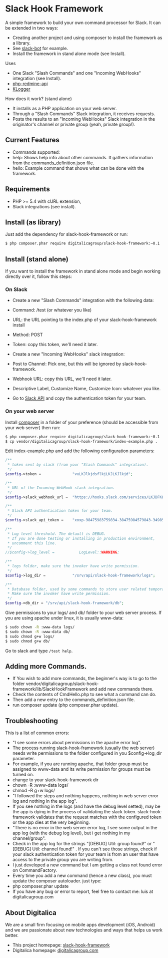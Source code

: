 # Slack Hook Framework

A simple framework to build your own command processor for Slack.
It can be extended in two ways:
* Creating another project and using composer to install the framework as a library.
 * See [slack-bot](https://github.com/digitalicagroup/slack-bot) for example.
* Install the framework in stand alone mode (see Install).

Uses
* One Slack "Slash Commands" and one "Incoming WebHooks" integration (see Install).
* [php-redmine-api](https://github.com/kbsali/php-redmine-api)
* [KLogger](https://github.com/katzgrau/KLogger)

How does it work? (stand alone)
* It installs as a PHP application on your web server.
* Through a "Slash Commands" Slack integration, it receives requests.
* Posts the results to an "Incoming WebHooks" Slack integration in the originator's channel or private group (yeah, private group!).

## Current Features
* Commands supported:
 * help: Shows help info about other commands. It gathers information from the commands_definition.json file.
 * hello: Example command that shows what can be done with the framework.
 
## Requirements

* PHP >= 5.4 with cURL extension,
* Slack integrations (see install).

## Install (as library)
Just add the dependency for slack-hook-framework or run:
```bash
$ php composer.phar require digitalicagroup/slack-hook-framework:~0.1
```

## Install (stand alone)
If you want to install the framework in stand alone mode and begin working directly over it, follow this steps:

### On Slack

* Create a new "Slash Commands" integration with the following data:
 * Command: /test (or whatever you like)
 * URL: the URL pointing to the index.php of your slack-hook-framework install
 * Method: POST
 * Token: copy this token, we'll need it later.

* Create a new "Incoming WebHooks" slack integration:
 * Post to Channel: Pick one, but this will be ignored by slack-hook-framework.
 * Webhook URL: copy this URL, we'll need it later.
 * Descriptive Label, Customize Name, Customize Icon: whatever you like.

* Go to [Slack API](https://api.slack.com/) and copy the authentication token for your team.

### On your web server

Install [composer](http://getcomposer.org/download/) in a folder of your preference (should be accessible from your web server) then run:
```bash
$ php composer.phar require digitalicagroup/slack-hook-framework:~0.1
$ cp vendor/digitalicagroup/slack-hook-framework/index-example.php .
```

Edit index-example.php and add the following configuration parameters:
```php
/**
 * token sent by slack (from your "Slash Commands" integration).
 */
$config->token =              "vuLKJlkjdsflkjLKJLKJlkjd";

/**
 * URL of the Incoming WebHook slack integration.
 */ 
$config->slack_webhook_url =  "https://hooks.slack.com/services/LKJDFKLJFD/DFDFSFDDSFDS/sdlfkjdlkfjLKJLKJKLJO";

/**
 * Slack API authentication token for your team.
 */
$config->slack_api_token =    "xoxp-98475983759834-38475984579843-34985793845";

/**
 * Log level threshold. The default is DEBUG.
 * If you are done testing or installing in production environment,
 * uncomment this line.
 */
//$config->log_level =           LogLevel::WARNING;

/**
 * logs folder, make sure the invoker have write permission.
 */
$config->log_dir =            "/srv/api/slack-hook-framework/logs";

/**
 * Database folder, used by some commands to store user related temporal information.
 * Make sure the invoker have write permission.
 */
$config->db_dir = "/srv/api/slack-hook-framework/db";
```

Give permissions to your logs/ and db/ folder to your web server process. If you are using apache under linux, it is usually www-data:
```bash
$ sudo chown -R :www-data logs/
$ sudo chown -R :www-data db/
$ sudo chmod g+w logs/
$ sudo chmod g+w db/
```

Go to slack and type `/test help`.

## Adding more Commands.

* If You wish to add more commands, the beginner's way is to go to the folder vendor/digitalicagroup/slack-hook-framework/lib/SlackHookFramework and add new commands there.
* Check the contents of CmdHello.php to see what a command can do.
* Then add a new entry to the commands_definition.json file.
* run composer update (php composer.phar update).

## Troubleshooting

This is a list of common errors:
* "I see some errors about permissions in the apache error log".
 * The process running slack-hook-framework (usually the web server) needs write permissions to the folder configured in you $config->log_dir parameter.
 * For example, if you are running apache, that folder group must be assigned to www-data and its write permission for groups must be turned on.
  * change to your slack-hook-framework dir
  * chown -R :www-data logs/
  * chmod -R g+w logs/
* "I followed the steps and nothing happens, nothing in web server error log and nothing in the app log".
 * If you see nothing in the logs (and have the debug level setted), may be the app is dying in the process of validating the slack token. slack-hook-framework validates that the request matches with the configured token or the app dies at the very beginning.
* "There is no error in the web server error log, I see some output in the app log (with the debug log level), but i get nothing in my channel/group".
 * Check in the app log for the strings "[DEBUG] Util: group found!" or "[DEBUG] Util: channel found!" . If you can't see those strings, check if your slack authentication token for your team is from an user that have access to the private group you are writing from. 
* I just developed a new command but I am getting a class not found error on CommandFactory.
 * Every time you add a new command (hence a new class), you must update the composer autoloader. just type:
 * php composer.phar update  
* If you have any bug or error to report, feel free to contact me:  luis at digitalicagroup.com

## About Digitalica

We are a small firm focusing on mobile apps development (iOS, Android) and we are passionate about new technologies and ways that helps us work better.
* This project homepage: [slack-hook-framework](https://github.com/digitalicagroup/slack-hook-framework)
* Digitalica homepage: [digitalicagroup.com](http://digitalicagroup.com)
